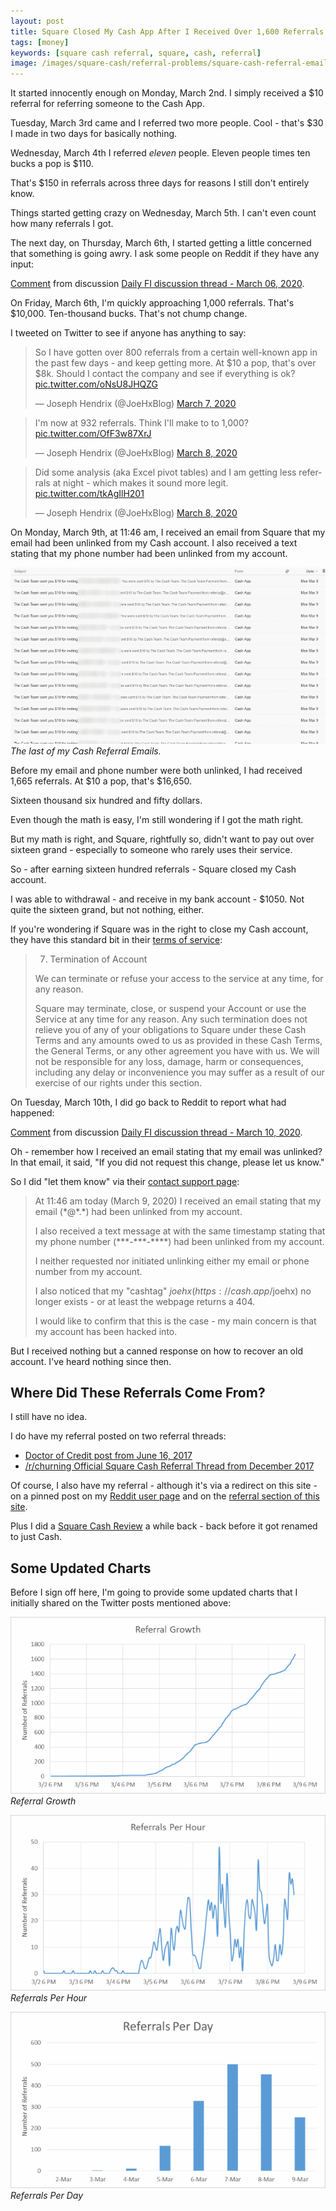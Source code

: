 ```yaml
---
layout: post
title: Square Closed My Cash App After I Received Over 1,600 Referrals in One Weekend
tags: [money]
keywords: [square cash referral, square, cash, referral]
image: /images/square-cash/referral-problems/square-cash-referral-emails.png
---
```


It started innocently enough on Monday, March 2nd. I simply received a $10 referral for referring someone to the Cash App.

Tuesday, March 3rd came and I referred two more people. Cool - that's $30 I made in two days for basically nothing.

Wednesday, March 4th I referred *eleven* people. Eleven people times ten bucks a pop is $110.

That's $150 in referrals across three days for reasons I still don't entirely know.

Things started getting crazy on Wednesday, March 5th. I can't even count how many referrals I got.

The next day, on Thursday, March 6th, I started getting a little concerned that something is going awry. I ask some people on Reddit if they have any input: 

<div class="reddit-embed" data-embed-media="www.redditmedia.com" data-embed-parent="false" data-embed-live="false" data-embed-uuid="03383f77-0c2f-47fa-8f9a-4e41d4039b1b" data-embed-created="2020-03-13T18:27:34.266Z"><a href="https://www.reddit.com/r/financialindependence/comments/feafak/daily_fi_discussion_thread_march_06_2020/fjnfzxf/">Comment</a> from discussion <a href="https://www.reddit.com/r/financialindependence/comments/feafak/daily_fi_discussion_thread_march_06_2020/">Daily FI discussion thread - March 06, 2020</a>.</div>

On Friday, March 6th, I'm quickly approaching 1,000 referrals. That's $10,000. Ten-thousand bucks. That's not chump change.

I tweeted on Twitter to see if anyone has anything to say:

<blockquote class="twitter-tweet" data-theme="dark"><p lang="en" dir="ltr">So I have gotten over 800 referrals from a certain well-known app in the past few days - and keep getting more. At $10 a pop, that&#39;s over $8k. Should I contact the company and see if everything is ok? <a href="https://t.co/oNsU8JHQZG">pic.twitter.com/oNsU8JHQZG</a></p>&mdash; Joseph Hendrix (@JoeHxBlog) <a href="https://twitter.com/JoeHxBlog/status/1236391155652321280?ref_src=twsrc%5Etfw">March 7, 2020</a></blockquote>
<blockquote class="twitter-tweet" data-conversation="none" data-theme="dark"><p lang="en" dir="ltr">I&#39;m now at 932 referrals. Think I&#39;ll make to to 1,000? <a href="https://t.co/OfF3w87XrJ">pic.twitter.com/OfF3w87XrJ</a></p>&mdash; Joseph Hendrix (@JoeHxBlog) <a href="https://twitter.com/JoeHxBlog/status/1236481991299731459?ref_src=twsrc%5Etfw">March 8, 2020</a></blockquote>
<blockquote class="twitter-tweet" data-conversation="none" data-theme="dark"><p lang="en" dir="ltr">Did some analysis (aka Excel pivot tables) and I am getting less referrals at night - which makes it sound more legit. <a href="https://t.co/tkAgIlH201">pic.twitter.com/tkAgIlH201</a></p>&mdash; Joseph Hendrix (@JoeHxBlog) <a href="https://twitter.com/JoeHxBlog/status/1236490532995641344?ref_src=twsrc%5Etfw">March 8, 2020</a></blockquote>

On Monday, March 9th, at 11:46 am, I received an email from Square that my email had been unlinked from my Cash account. I also received a text stating that my phone number had been unlinked from my account.

![The last of my Cash Referral Emails.](/images/square-cash/referral-problems/square-cash-referral-emails.png)
*The last of my Cash Referral Emails.*

Before my email and phone number were both unlinked, I had received 1,665 referrals. At $10 a pop, that's $16,650.

Sixteen thousand six hundred and fifty dollars.

Even though the math is easy, I'm still wondering if I got the math right.

But my math is right, and Square, rightfully so, didn't want to pay out over sixteen grand - especially to someone who rarely uses their service.

So - after earning sixteen hundred referrals - Square closed my Cash account.

I was able to withdrawal - and receive in my bank account - $1050. Not quite the sixteen grand, but not nothing, either.

If you're wondering if Square was in the right to close my Cash account, they have this standard bit in their [terms of service](https://cash.app/legal/us/en-us/tos):

> 7. Termination of Account
>
>We can terminate or refuse your access to the service at any time, for any reason.
>
>Square may terminate, close, or suspend your Account or use the Service at any time for any reason. Any such termination does not relieve you of any of your obligations to Square under these Cash Terms and any amounts owed to us as provided in these Cash Terms, the General Terms, or any other agreement you have with us. We will not be responsible for any loss, damage, harm or consequences, including any delay or inconvenience you may suffer as a result of our exercise of our rights under this section.

On Tuesday, March 10th,  I did go back to Reddit to report what had happened:

<div class="reddit-embed" data-embed-media="www.redditmedia.com" data-embed-parent="false" data-embed-live="true" data-embed-uuid="ebd860e3-e016-4fed-93b0-6bad56c4c8e0" data-embed-created="2020-03-13T18:43:10.758Z"><a href="https://www.reddit.com/r/financialindependence/comments/fgafz7/daily_fi_discussion_thread_march_10_2020/fk3zrzt/">Comment</a> from discussion <a href="https://www.reddit.com/r/financialindependence/comments/fgafz7/daily_fi_discussion_thread_march_10_2020/">Daily FI discussion thread - March 10, 2020</a>.</div><script async src="https://www.redditstatic.com/comment-embed.js"></script>

Oh - remember how I received an email stating that my email was unlinked? In that email, it said, "If you did not request this change, please let us know."

So I did "let them know" via their [contact support page](https://cash.app/support#contact-support/ACCESS_MY_ACCOUNT):

> At 11:46 am today (March 9, 2020) I received an email stating that my email (\*@\*.\*) had been unlinked from my account.
>
> I also received a text message at with the same timestamp stating that my phone number (\*\*\*-\*\*\*-\*\*\*\*) had been unlinked from my account.
>
> I neither requested nor initiated unlinking either my email or phone number from my account.
> 
> I also noticed that my "cashtag" $joehx (https://cash.app/$joehx) no longer exists - or at least the webpage returns a 404.
>
> I would like to confirm that this is the case - my main concern is that my account has been hacked into.

But I received nothing but a canned response on how to recover an old account. I've heard nothing since then.

## Where Did These Referrals Come From?

I still have no idea.

I do have my referral posted on two referral threads:

* [Doctor of Credit post from June 16, 2017](https://www.doctorofcredit.com/square-cash-app-offering-10-sign-bonus-10-referral-bonus-free/#comment-375583)
* [/r/churning Official Square Cash Referral Thread from December 2017](https://www.reddit.com/r/churning/comments/7k0zes/official_square_cash_referral_thread/drasmmh/)

Of course, I also have my referral - although it's via a redirect on this site - on a pinned post on my [Reddit user page](https://www.reddit.com/user/joehx/) and on the [referral section of this site](https://www.joehxblog.com/referral/).

Plus I did a [Square Cash Review](https://www.joehxblog.com/square-cash-review/) a while back - back before it got renamed to just Cash.

## Some Updated Charts

Before I sign off here, I'm going to provide some updated charts that I initially shared on the Twitter posts mentioned above:

![Referral Growth](/images/square-cash/referral-problems/referral-growth.png)
*Referral Growth*

![Referrals Per Hour](/images/square-cash/referral-problems/referrals-per-hour.png)
*Referrals Per Hour*

![Referrals Per Day](/images/square-cash/referral-problems/referrals-per-day.png)
*Referrals Per Day*
